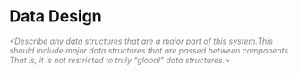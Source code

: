 # Data Design

_<font color="gray">
&lt;Describe any data structures that are a major part of this system.This should include major data structures that are passed between components. That is, it is not restricted to truly “global” data structures.&gt;
</font>_
